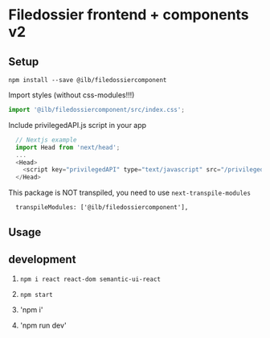 # Filedossier frontend + components v2

## Setup
```
npm install --save @ilb/filedossiercomponent
```

Import styles (without css-modules!!!)
```js
import '@ilb/filedossiercomponent/src/index.css';
```

Include privilegedAPI.js script in your app
```js
  // Nextjs example
  import Head from 'next/head';
  ...
  <Head>
    <script key="privilegedAPI" type="text/javascript" src="/privilegedAPI/web/scripts/privilegedAPI.js"></script>
  </Head>
```

This package is NOT transpiled, you need to use `next-transpile-modules`
```
  transpileModules: ['@ilb/filedossiercomponent'],
```

## Usage

## development

1. `npm i react react-dom semantic-ui-react`
2. `npm start`

0. 'npm i'
00. 'npm run dev'

